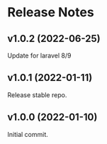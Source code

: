 # Release Notes

## v1.0.2 (2022-06-25)

Update for laravel 8/9

## v1.0.1 (2022-01-11)

Release stable repo.

## v1.0.0 (2022-01-10)

Initial commit.
